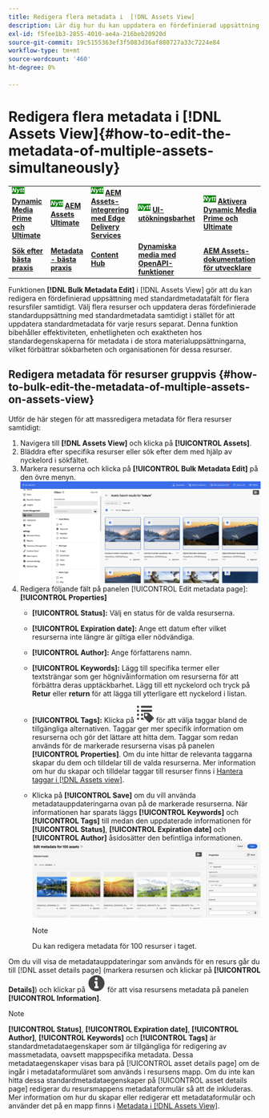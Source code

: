 ```yaml
---
title: Redigera flera metadata i  [!DNL Assets View]
description: Lär dig hur du kan uppdatera en fördefinierad uppsättning standardmetadatafält för flera resurser som finns på [DNL! Assets View] samtidigt.
exl-id: f5fee1b3-2855-4010-ae4a-216beb20920d
source-git-commit: 19c5155363ef3f5083d36af880727a33c7224e84
workflow-type: tm+mt
source-wordcount: '460'
ht-degree: 0%

---
```


# Redigera flera metadata i [!DNL Assets View]{#how-to-edit-the-metadata-of-multiple-assets-simultaneously}

<table>
    <tr>
        <td>
            <sup style= "background-color:#008000; color:#FFFFFF; font-weight:bold"><i>Nytt</i></sup> <a href="/help/assets/dynamic-media/dm-prime-ultimate.md"><b>Dynamic Media Prime och Ultimate</b></a>
        </td>
        <td>
            <sup style= "background-color:#008000; color:#FFFFFF; font-weight:bold"><i>Nytt</i></sup> <a href="/help/assets/assets-ultimate-overview.md"><b>AEM Assets Ultimate</b></a>
        </td>
        <td>
            <sup style= "background-color:#008000; color:#FFFFFF; font-weight:bold"><i>Nytt</i></sup> <a href="/help/assets/integrate-aem-assets-edge-delivery-services.md"><b>AEM Assets-integrering med Edge Delivery Services</b></a>
        </td>
        <td>
            <sup style= "background-color:#008000; color:#FFFFFF; font-weight:bold"><i>Nytt</i></sup> <a href="/help/assets/aem-assets-view-ui-extensibility.md"><b>UI-utökningsbarhet</b></a>
        </td>
          <td>
            <sup style= "background-color:#008000; color:#FFFFFF; font-weight:bold"><i>Nytt</i></sup> <a href="/help/assets/dynamic-media/enable-dynamic-media-prime-and-ultimate.md"><b>Aktivera Dynamic Media Prime och Ultimate</b></a>
        </td>
    </tr>
    <tr>
        <td>
            <a href="/help/assets/search-best-practices.md"><b>Sök efter bästa praxis</b></a>
        </td>
        <td>
            <a href="/help/assets/metadata-best-practices.md"><b>Metadata - bästa praxis</b></a>
        </td>
        <td>
            <a href="/help/assets/product-overview.md"><b>Content Hub</b></a>
        </td>
        <td>
            <a href="/help/assets/dynamic-media-open-apis-overview.md"><b>Dynamiska media med OpenAPI-funktioner</b></a>
        </td>
        <td>
            <a href="https://developer.adobe.com/experience-cloud/experience-manager-apis/"><b>AEM Assets-dokumentation för utvecklare</b></a>
        </td>
    </tr>
</table>

Funktionen **[!DNL Bulk Metadata Edit]** i [!DNL Assets View] gör att du kan redigera en fördefinierad uppsättning med standardmetadatafält för flera resursfiler samtidigt. Välj flera resurser och uppdatera deras fördefinierade standarduppsättning med standardmetadata samtidigt i stället för att uppdatera standardmetadata för varje resurs separat. Denna funktion bibehåller effektiviteten, enhetligheten och exaktheten hos standardegenskaperna för metadata i de stora materialuppsättningarna, vilket förbättrar sökbarheten och organisationen för dessa resurser.

## Redigera metadata för resurser gruppvis {#how-to-bulk-edit-the-metadata-of-multiple-assets-on-assets-view}

Utför de här stegen för att massredigera metadata för flera resurser samtidigt:

1. Navigera till **[!DNL Assets View]** och klicka på **[!UICONTROL Assets]**.
1. Bläddra efter specifika resurser eller sök efter dem med hjälp av nyckelord i sökfältet.
1. Markera resurserna och klicka på **[!UICONTROL Bulk Metadata Edit]** på den övre menyn.
   ![bulk-metadata-edit](/help/assets/assets/bulk-metadata-edit1.png)
1. Redigera följande fält på panelen [!UICONTROL Edit metadata page]:**[!UICONTROL Properties]**
   * **[!UICONTROL Status]:** Välj en status för de valda resurserna.
   * **[!UICONTROL Expiration date]:** Ange ett datum efter vilket resurserna inte längre är giltiga eller nödvändiga.
   * **[!UICONTROL Author]:** Ange författarens namn.
   * **[!UICONTROL Keywords]:** Lägg till specifika termer eller textsträngar som ger högnivåinformation om resurserna för att förbättra deras upptäckbarhet. Lägg till ett nyckelord och tryck på **Retur** eller **return** för att lägga till ytterligare ett nyckelord i listan.
   * **[!UICONTROL Tags]:** Klicka på ![redigera massmetadata](/help/assets/assets/tags-icon.svg) för att välja taggar bland de tillgängliga alternativen. Taggar ger mer specifik information om resurserna och gör det lättare att hitta dem. Taggar som redan används för de markerade resurserna visas på panelen **[!UICONTROL Properties]**. Om du inte hittar de relevanta taggarna skapar du dem och tilldelar till de valda resurserna. Mer information om hur du skapar och tilldelar taggar till resurser finns i [Hantera taggar i [!DNL Assets view]](/help/assets/tagging-management-assets-view.md).
   * Klicka på **[!UICONTROL Save]** om du vill använda metadatauppdateringarna ovan på de markerade resurserna. När informationen har sparats läggs **[!UICONTROL Keywords]** och **[!UICONTROL Tags]** till medan den uppdaterade informationen för **[!UICONTROL Status]**, **[!UICONTROL Expiration date]** och **[!UICONTROL Author]** åsidosätter den befintliga informationen.
     ![save-bulk-metadata-edit-properties](/help/assets/assets/save-bulk-metadata-edit-properties2.png)

     >[!NOTE]
     >
     >Du kan redigera metadata för 100 resurser i taget.

Om du vill visa de metadatauppdateringar som används för en resurs går du till [!DNL asset details page] (markera resursen och klickar på **[!UICONTROL Details]**) och klickar på ![redigera massmetadata](/help/assets/assets/info-icon-solid-black.svg) för att visa resursens metadata på panelen **[!UICONTROL Information]**.

>[!NOTE]
>
>**[!UICONTROL Status]**, **[!UICONTROL Expiration date]**, **[!UICONTROL Author]**, **[!UICONTROL Keywords]** och **[!UICONTROL Tags]** är standardmetadataegenskaper som är tillgängliga för redigering av massmetadata, oavsett mappspecifika metadata. Dessa metadataegenskaper visas bara på [!UICONTROL asset details page] om de ingår i metadataformuläret som används i resursens mapp. Om du inte kan hitta dessa standardmetadataegenskaper på [!UICONTROL asset details page] redigerar du resursmappens metadataformulär så att de inkluderas. Mer information om hur du skapar eller redigerar ett metadataformulär och använder det på en mapp finns i [Metadata i [!DNL Assets View]](/help/assets/metadata-assets-view.md).
